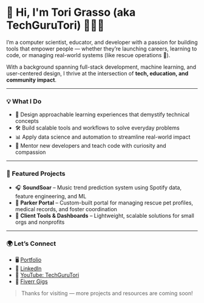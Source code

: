 # 👋 Hi, I'm Tori Grasso (aka TechGuruTori) 👩🏼‍💻

I’m a computer scientist, educator, and developer with a passion for building tools that empower people — whether they’re launching careers, learning to code, or managing real-world systems (like rescue operations 🐾).

With a background spanning full-stack development, machine learning, and user-centered design, I thrive at the intersection of **tech, education, and community impact**.

---

### 💡 What I Do
- 🧠 Design approachable learning experiences that demystify technical concepts  
- 🛠️ Build scalable tools and workflows to solve everyday problems  
- 📊 Apply data science and automation to streamline real-world impact  
- 💬 Mentor new developers and teach code with curiosity and compassion  

---

### 🌟 Featured Projects
- 🎧 **SoundSoar** – Music trend prediction system using Spotify data, feature engineering, and ML  
- 🐶 **Parker Portal** – Custom-built portal for managing rescue pet profiles, medical records, and foster coordination  
- 🧰 **Client Tools & Dashboards** – Lightweight, scalable solutions for small orgs and nonprofits

---

### 🌍 Let’s Connect
- 🖥️ [Portfolio](https://torigrasso.com)  
- 💼 [LinkedIn](https://linkedin.com/in/victoria-tori-grasso)  
- 🎥 [YouTube: TechGuruTori](https://www.youtube.com/@TechGuruTori)  
- 🎨 [Fiverr Gigs](https://www.fiverr.com/s/qDVe3wd)

> Thanks for visiting — more projects and resources are coming soon!

